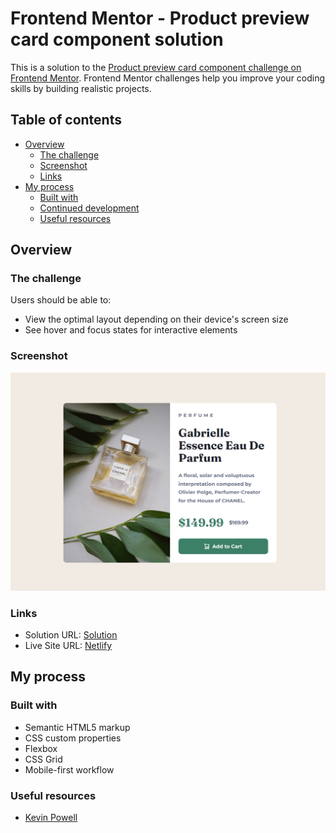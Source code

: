 # Frontend Mentor - Product preview card component solution

This is a solution to the [Product preview card component challenge on Frontend Mentor](https://www.frontendmentor.io/challenges/product-preview-card-component-GO7UmttRfa). Frontend Mentor challenges help you improve your coding skills by building realistic projects. 

## Table of contents

- [Overview](#overview)
  - [The challenge](#the-challenge)
  - [Screenshot](#screenshot)
  - [Links](#links)
- [My process](#my-process)
  - [Built with](#built-with)
  - [Continued development](#continued-development)
  - [Useful resources](#useful-resources)


## Overview

### The challenge

Users should be able to:

- View the optimal layout depending on their device's screen size
- See hover and focus states for interactive elements

### Screenshot

![](./screenshot.PNG)


### Links

- Solution URL: [Solution](https://github.com/Finnegan21/product-preview-card-component-main)
- Live Site URL: [Netlify](https://main--transcendent-wisp-80ecd9.netlify.app/)

## My process

### Built with

- Semantic HTML5 markup
- CSS custom properties
- Flexbox
- CSS Grid
- Mobile-first workflow



### Useful resources

- [Kevin Powell](https://youtu.be/B2WL6KkqhLQ)


